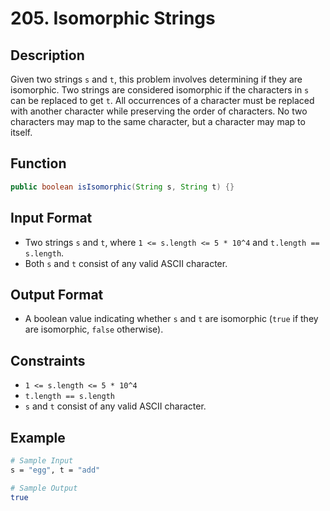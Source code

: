 # 205. Isomorphic Strings

## Description

Given two strings `s` and `t`, this problem involves determining if they are isomorphic. Two strings are considered isomorphic if the characters in `s` can be replaced to get `t`. All occurrences of a character must be replaced with another character while preserving the order of characters. No two characters may map to the same character, but a character may map to itself.

## Function

```java
public boolean isIsomorphic(String s, String t) {}
```

## Input Format

- Two strings `s` and `t`, where `1 <= s.length <= 5 * 10^4` and `t.length == s.length`.
- Both `s` and `t` consist of any valid ASCII character.

## Output Format

- A boolean value indicating whether `s` and `t` are isomorphic (`true` if they are isomorphic, `false` otherwise).

## Constraints

- `1 <= s.length <= 5 * 10^4`
- `t.length == s.length`
- `s` and `t` consist of any valid ASCII character.

## Example

```bash
# Sample Input
s = "egg", t = "add"

# Sample Output
true
```
